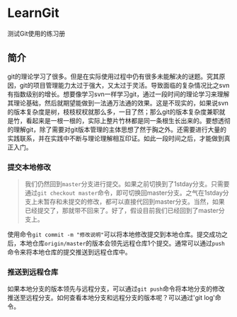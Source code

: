 # LearnGit
测试Git使用的练习册

## 简介
git的理论学习了很多。但是在实际使用过程中仍有很多未能解决的谜题。究其原因，git的项目管理能力太过于强大，又太过于灵活。导致面临的复杂情况比之svn有指数级别的增长。想要像学习svn一样学习git，通过一段时间的理论学习来理解其理论基础，然后就期望能做到一法通万法通的效果。这是不现实的，如果说svn的版本复杂度是树，枝枝杈杈就那么多，一目了然；那么git的版本复杂度兼职就是竹，看起来是一根一根的，实际上整片竹林都是同一条根生长出来的。要想透彻的理解git，除了需要对git版本管理的主体思想了然于胸之外。还需要进行大量的实践联系，并在实践中不断与理论理解相互印证。如此一段时间之后，才能做到真正入门。

### 提交本地修改

> 我们仍然回到`master`分支进行提交。如果之前切换到了1stday分支。只需要通过`git checkout master`命令，即可切换回master分支。之气在1stday分支上未暂存和未提交的修改，都可以直接代回到master分支。当然，如果已经提交了，那就带不回来了。好了，假设目前我们已经回到了master分支上。

使用命令`git commit -m "修改说明"`可以将本地修改提交到本地仓库。提交成功之后，本地仓库`origin/master`的版本会领先远程仓库1个提交。通常可以通过`push`命令来将本地仓库的提交推送到远程仓库中。

### 推送到远程仓库

如果本地分支的版本领先与远程分支，可以通过`git push`命令将本地分支的修改推送至远程分支。如何查看本地分支和远程分支的版本呢？可以通过'git log'命令。
